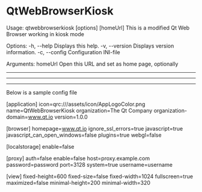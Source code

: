 # QtWebBrowserKiosk

Usage: qtwebbrowserkiosk [options] [homeUrl]
This is a modified Qt Web Browser working in kiosk mode

Options:
  -h, --help               Displays this help.
  -v, --version            Displays version information.
  -c, --config <filepath>  Configuration INI-file

Arguments:
  homeUrl                  Open this URL and set as home page, optionally
 
 ***************************************************************************************
 ***************************************************************************************
 ***************************************************************************************
  
  Below is a sample config file
  
  
[application]
icon=qrc:///assets/icon/AppLogoColor.png
name=QtWebBrowserKiosk
organization=The Qt Company
organization-domain=www.qt.io
version=1.0.0

[browser]
homepage=www.qt.io
ignore_ssl_errors=true
javascript=true
javascript_can_open_windows=false
plugins=true
webgl=false

[localstorage]
enable=false

[proxy]
auth=false
enable=false
host=proxy.example.com
password=password
port=3128
system=true
username=username

[view]
fixed-height=600
fixed-size=false
fixed-width=1024
fullscreen=true
maximized=false
minimal-height=200
minimal-width=320


  
